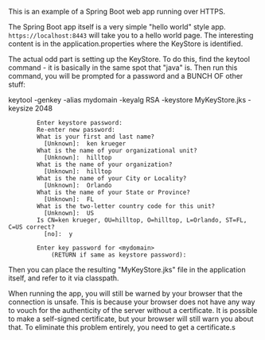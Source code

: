 This is an example of a Spring Boot web app running over HTTPS.

The Spring Boot app itself is a very simple "hello world" style app.  `https://localhost:8443` will take
you to a hello world page.  The interesting content is in the application.properties where the KeyStore is identified.

The actual odd part is setting up the KeyStore.  To do this, find the keytool command - it is basically in the same spot that "java" is.  Then run this command, you will be prompted for a password and a BUNCH OF other stuff:

keytool -genkey -alias mydomain -keyalg RSA -keystore MyKeyStore.jks -keysize 2048

			Enter keystore password:  
			Re-enter new password: 
			What is your first and last name?
			  [Unknown]:  ken krueger
			What is the name of your organizational unit?
			  [Unknown]:  hilltop
			What is the name of your organization?
			  [Unknown]:  hilltop
			What is the name of your City or Locality?
			  [Unknown]:  Orlando
			What is the name of your State or Province?
			  [Unknown]:  FL
			What is the two-letter country code for this unit?
			  [Unknown]:  US
			Is CN=ken krueger, OU=hilltop, O=hilltop, L=Orlando, ST=FL, C=US correct?
			  [no]:  y
			
			Enter key password for <mydomain>
				(RETURN if same as keystore password):  

Then you can place the resulting "MyKeyStore.jks" file in the application itself, and refer to it via classpath.

When running the app, you will still be warned by your browser that the connection is unsafe.  This is because your browser does not have any way to vouch for the authenticity of the server without a certificate.  It is possible to make a self-signed certificate, but your browser will still warn you about that.  To eliminate this problem entirely, you need to get a certificate.s

